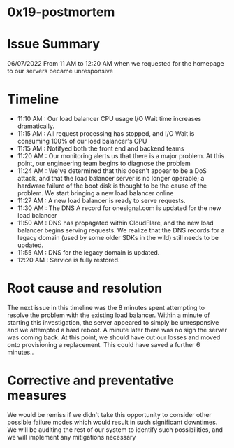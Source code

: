 # 0x19-postmortem

# Issue Summary

06/07/2022 From 11 AM to 12:20 AM  when we requested for the homepage to our servers became unresponsive

# Timeline
- 11:10 AM : Our load balancer CPU usage I/O Wait time increases dramatically.
- 11:15 AM : All request processing has stopped, and I/O Wait is consuming 100% of our load balancer's CPU
- 11:15 AM : Notifyed both the front end and backend teams
- 11:20 AM : Our monitoring alerts us that there is a major problem. At this point, our engineering team begins to diagnose the problem
- 11:24 AM : We've determined that this doesn't appear to be a DoS attack, and that the load balancer server is no longer operable; a hardware failure of the boot disk is thought to be the cause of the problem. We start bringing a new load balancer online
- 11:27 AM : A new load balancer is ready to serve requests.
- 11:30 AM : The DNS A record for onesignal.com is updated for the new load balancer
- 11:50 AM :  DNS has propagated within CloudFlare, and the new load balancer begins serving requests. We realize that the DNS records for a legacy domain (used by some older SDKs in the wild) still needs to be updated.
- 11:55 AM : DNS for the legacy domain is updated.
- 12:20 AM : Service is fully restored.

# Root cause and resolution

The next issue in this timeline was the 8 minutes spent attempting to resolve the problem with the existing load balancer. Within a minute of starting this investigation, the server appeared to simply be unresponsive and we attempted a hard reboot. A minute later there was no sign the server was coming back. At this point, we should have cut our losses and moved onto provisioning a replacement. This could have saved a further 6 minutes..

# Corrective and preventative measures
We would be remiss if we didn't take this opportunity to consider other possible failure modes which would result in such significant downtimes.
We will be auditing the rest of our system to identify such possibilities, and we will implement any mitigations necessary